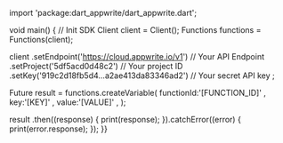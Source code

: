 import 'package:dart_appwrite/dart_appwrite.dart';

void main() { // Init SDK
  Client client = Client();
  Functions functions = Functions(client);

  client
    .setEndpoint('https://cloud.appwrite.io/v1') // Your API Endpoint
    .setProject('5df5acd0d48c2') // Your project ID
    .setKey('919c2d18fb5d4...a2ae413da83346ad2') // Your secret API key
  ;

  Future result = functions.createVariable(
    functionId:'[FUNCTION_ID]' ,
    key:'[KEY]' ,
    value:'[VALUE]' ,
  );

  result
    .then((response) {
      print(response);
    }).catchError((error) {
      print(error.response);
  });
}}